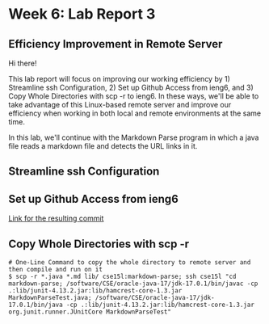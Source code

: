 # Week 6: Lab Report 3

## Efficiency Improvement in Remote Server

Hi there!

This lab report will focus on improving our working efficiency by 1) Streamline ssh Configuration, 2) Set up Github Access from ieng6, and 3) Copy Whole Directories with scp -r to ieng6. In these ways, we'll be able to take advantage of this Linux-based remote server and improve our efficiency when working in both local and remote environments at the same time.

In this lab, we'll continue with the Markdown Parse program in which a java file reads a markdown file and detects the URL links in it. 

## Streamline ssh Configuration


## Set up Github Access from ieng6


[Link for the resulting commit](https://github.com/jypipi/markdown-parser/commit/d4ed78d6c33ad4670682da88c537b15ab3b0efeb)

## Copy Whole Directories with scp -r

```
# One-Line Command to copy the whole directory to remote server and then compile and run on it
$ scp -r *.java *.md lib/ cse15l:markdown-parse; ssh cse15l "cd markdown-parse; /software/CSE/oracle-java-17/jdk-17.0.1/bin/javac -cp .:lib/junit-4.13.2.jar:lib/hamcrest-core-1.3.jar MarkdownParseTest.java; /software/CSE/oracle-java-17/jdk-17.0.1/bin/java -cp .:lib/junit-4.13.2.jar:lib/hamcrest-core-1.3.jar org.junit.runner.JUnitCore MarkdownParseTest"
```
